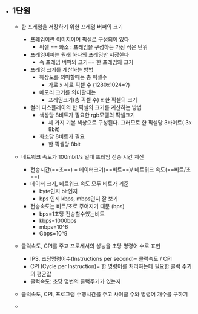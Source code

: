 - ## 1단원
	- 한 프레임을 저장하기 위한 프레임 버퍼의 크기
		- 프레임이란 이미지이며 픽셀로 구성되어 있다
			- 픽셀 == 화소 : 프레임을 구성하는 가장 작은 단위
		- 프레임버퍼는 원래 하나의 프레임만 저장한다
			- 즉 프레임 버퍼의 크기== 한 프레임의 크기
		- 프레임 크기를 계산하는 방법
			- 해상도를 의미할때는 총 픽셀수
				- 가로 x 세로 픽셀 수 (1280x1024=?)
			- 메모리 크기를 의미할때는 
				- 프레임크기(총 픽셀 수) x 한 픽셀의 크기
		- 컬러 디스플레이의 한 픽셀의 크기를 계산하는 방법
			- 색상당 8비트가 필요한 rgb모델의 픽셀크기
				- 세 가지 기본 색상으로 구성된다. 그러므로 한 픽셀당 3바이트( 3x 8bit)
			- 화소당 8비트가 필요
				- 한 픽셀당 8bit
			
	- 네트워크 속도가 100mbit/s 일때 프레임 전송 시간 계산
		- 전송시간(==초==) = 데이터크기(==비트==)/ 네트워크 속도(==비트/초==)
		- 데이터 크기, 네트워크 속도 모두 비트가 기준
			- byte인지 bit인지
			- bps 인지 kbps, mbps인지 잘 보기
		- 전송속도는 비트/초로 주어지기 때문 (bps)
			- bps=1초당 전송할수있는비트
			- kbps=1000bps
			- mbps=10^6
			- Gbps=10^9
		
	- 클럭속도, CPI를 주고 프로세서의 성능을 초당 명령어 수로 표현
		- IPS, 초당명령어수(Instructions per second)= 클럭속도 / CPI
		- CPI (Cycle per Instruction)= 한 명령어를 처리하는데 필요한 클럭 주기의 평균값
		- 클럭속도: 초당 몇번의 클럭주기가 있는지
	- 클럭속도, CPI, 프로그램 수행시간를 주고 사이클 수와 명령어 개수를 구하기
	- 
		